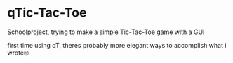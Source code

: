 # qTic-Tac-Toe

Schoolproject, trying to make a simple Tic-Tac-Toe game with a GUI

first time using qT, theres probably more elegant ways to accomplish what i wrote🙄
